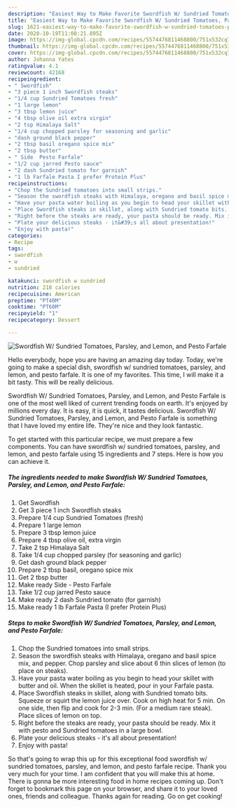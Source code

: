 ```yaml
---
description: "Easiest Way to Make Favorite Swordfish W/ Sundried Tomatoes, Parsley, and Lemon, and Pesto Farfale"
title: "Easiest Way to Make Favorite Swordfish W/ Sundried Tomatoes, Parsley, and Lemon, and Pesto Farfale"
slug: 1621-easiest-way-to-make-favorite-swordfish-w-sundried-tomatoes-parsley-and-lemon-and-pesto-farfale
date: 2020-10-19T11:08:21.895Z
image: https://img-global.cpcdn.com/recipes/5574476811468800/751x532cq70/swordfish-w-sundried-tomatoes-parsley-and-lemon-and-pesto-farfale-recipe-main-photo.jpg
thumbnail: https://img-global.cpcdn.com/recipes/5574476811468800/751x532cq70/swordfish-w-sundried-tomatoes-parsley-and-lemon-and-pesto-farfale-recipe-main-photo.jpg
cover: https://img-global.cpcdn.com/recipes/5574476811468800/751x532cq70/swordfish-w-sundried-tomatoes-parsley-and-lemon-and-pesto-farfale-recipe-main-photo.jpg
author: Johanna Yates
ratingvalue: 4.1
reviewcount: 42168
recipeingredient:
- " Swordfish"
- "3 piece 1 inch Swordfish steaks"
- "1/4 cup Sundried Tomatoes fresh"
- "1 large lemon"
- "3 tbsp lemon juice"
- "4 tbsp olive oil extra virgin"
- "2 tsp Himalaya Salt"
- "1/4 cup chopped parsley for seasoning and garlic"
- "dash ground black pepper"
- "2 tbsp basil oregano spice mix"
- "2 tbsp butter"
- " Side  Pesto Farfale"
- "1/2 cup jarred Pesto sauce"
- "2 dash Sundried tomato for garnish"
- "1 lb Farfale Pasta I prefer Protein Plus"
recipeinstructions:
- "Chop the Sundried tomatoes into small strips."
- "Season the swordfish steaks with Himalaya, oregano and basil spice mix, and pepper. Chop parsley and slice about 6 thin slices of lemon (to  place on steaks)."
- "Have your pasta water boiling as you begin to head your skillet with butter and oil. When the skillet is heated, pour in your Farfale pasta."
- "Place Swordfish steaks in skillet, along with Sundried tomato bits. Squeeze or squirt the lemon juice over. Cook on high heat for 5 min. On one side, then flip and cook for 2-3 min. (For a medium rare steak). Place slices of lemon on top."
- "Right before the steaks are ready, your pasta should be ready. Mix it with pesto and Sundried tomatoes in a large bowl."
- "Plate your delicious steaks - it&#39;s all about presentation!"
- "Enjoy with pasta!"
categories:
- Recipe
tags:
- swordfish
- w
- sundried

katakunci: swordfish w sundried 
nutrition: 218 calories
recipecuisine: American
preptime: "PT40M"
cooktime: "PT60M"
recipeyield: "1"
recipecategory: Dessert

---
```



![Swordfish W/ Sundried Tomatoes, Parsley, and Lemon, and Pesto Farfale](https://img-global.cpcdn.com/recipes/5574476811468800/751x532cq70/swordfish-w-sundried-tomatoes-parsley-and-lemon-and-pesto-farfale-recipe-main-photo.jpg)

Hello everybody, hope you are having an amazing day today. Today, we're going to make a special dish, swordfish w/ sundried tomatoes, parsley, and lemon, and pesto farfale. It is one of my favorites. This time, I will make it a bit tasty. This will be really delicious.



Swordfish W/ Sundried Tomatoes, Parsley, and Lemon, and Pesto Farfale is one of the most well liked of current trending foods on earth. It's enjoyed by millions every day. It is easy, it is quick, it tastes delicious. Swordfish W/ Sundried Tomatoes, Parsley, and Lemon, and Pesto Farfale is something that I have loved my entire life. They're nice and they look fantastic.


To get started with this particular recipe, we must prepare a few components. You can have swordfish w/ sundried tomatoes, parsley, and lemon, and pesto farfale using 15 ingredients and 7 steps. Here is how you can achieve it.

<!--inarticleads1-->

##### The ingredients needed to make Swordfish W/ Sundried Tomatoes, Parsley, and Lemon, and Pesto Farfale:

1. Get  Swordfish
1. Get 3 piece 1 inch Swordfish steaks
1. Prepare 1/4 cup Sundried Tomatoes (fresh)
1. Prepare 1 large lemon
1. Prepare 3 tbsp lemon juice
1. Prepare 4 tbsp olive oil, extra virgin
1. Take 2 tsp Himalaya Salt
1. Take 1/4 cup chopped parsley (for seasoning and garlic)
1. Get dash ground black pepper
1. Prepare 2 tbsp basil, oregano spice mix
1. Get 2 tbsp butter
1. Make ready  Side - Pesto Farfale
1. Take 1/2 cup jarred Pesto sauce
1. Make ready 2 dash Sundried tomato (for garnish)
1. Make ready 1 lb Farfale Pasta (I prefer Protein Plus)




<!--inarticleads2-->

##### Steps to make Swordfish W/ Sundried Tomatoes, Parsley, and Lemon, and Pesto Farfale:

1. Chop the Sundried tomatoes into small strips.
1. Season the swordfish steaks with Himalaya, oregano and basil spice mix, and pepper. Chop parsley and slice about 6 thin slices of lemon (to  place on steaks).
1. Have your pasta water boiling as you begin to head your skillet with butter and oil. When the skillet is heated, pour in your Farfale pasta.
1. Place Swordfish steaks in skillet, along with Sundried tomato bits. Squeeze or squirt the lemon juice over. Cook on high heat for 5 min. On one side, then flip and cook for 2-3 min. (For a medium rare steak). Place slices of lemon on top.
1. Right before the steaks are ready, your pasta should be ready. Mix it with pesto and Sundried tomatoes in a large bowl.
1. Plate your delicious steaks - it&#39;s all about presentation!
1. Enjoy with pasta!




So that's going to wrap this up for this exceptional food swordfish w/ sundried tomatoes, parsley, and lemon, and pesto farfale recipe. Thank you very much for your time. I am confident that you will make this at home. There is gonna be more interesting food in home recipes coming up. Don't forget to bookmark this page on your browser, and share it to your loved ones, friends and colleague. Thanks again for reading. Go on get cooking!
